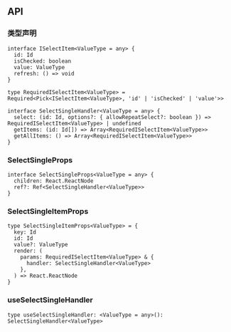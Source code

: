 <h2 id="api">API</h2>

<h3 id="api-1">类型声明</h3>

```tsx
interface ISelectItem<ValueType = any> {
  id: Id
  isChecked: boolean
  value: ValueType
  refresh: () => void
}

type RequiredISelectItem<ValueType> = Required<Pick<ISelectItem<ValueType>, 'id' | 'isChecked' | 'value'>>

interface SelectSingleHandler<ValueType = any> {
  select: (id: Id, options?: { allowRepeatSelect?: boolean }) => RequiredISelectItem<ValueType> | undefined
  getItems: (id: Id[]) => Array<RequiredISelectItem<ValueType>>
  getAllItems: () => Array<RequiredISelectItem<ValueType>>
}
```

<h3 id="api-2">SelectSingleProps</h3>

```tsx
interface SelectSingleProps<ValueType = any> {
  children: React.ReactNode
  ref?: Ref<SelectSingleHandler<ValueType>>
}
```

<h3 id="api-3">SelectSingleItemProps</h3>

```tsx
type SelectSingleItemProps<ValueType> = {
  key: Id
  id: Id
  value?: ValueType
  render: (
    params: RequiredISelectItem<ValueType> & {
      handler: SelectSingleHandler<ValueType>
    },
  ) => React.ReactNode
}
```

<h3 id="api-4">useSelectSingleHandler</h3>

```tsx
type useSelectSingleHandler: <ValueType = any>(): SelectSingleHandler<ValueType>
```